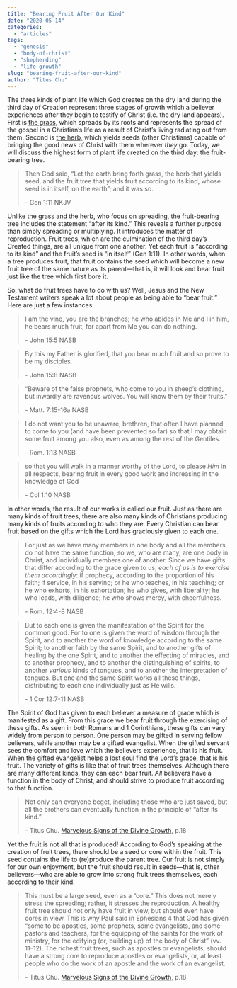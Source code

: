 ```yaml
---
title: "Bearing Fruit After Our Kind"
date: "2020-05-14"
categories: 
  - "articles"
tags: 
  - "genesis"
  - "body-of-christ"
  - "shepherding"
  - "life-growth"
slug: "bearing-fruit-after-our-kind"
author: "Titus Chu"
---
```


The three kinds of plant life which God creates on the dry land during the third day of Creation represent three stages of growth which a believer experiences after they begin to testify of Christ (i.e. the dry land appears). First is [the grass](https://www.asweetsavor.org/sharing-the-gospel-in-the-principle-of-grass/), which spreads by its roots and represents the spread of the gospel in a Christian’s life as a result of Christ’s living radiating out from them. Second is [the herb,](https://www.asweetsavor.org/becoming-an-herb-yielding-seeds/) which yields seeds (other Christians) capable of bringing the good news of Christ with them wherever _they_ go. Today, we will discuss the highest form of plant life created on the third day: the fruit-bearing tree.

> Then God said, “Let the earth bring forth grass, the herb that yields seed, and the fruit tree that yields fruit according to its kind, whose seed is in itself, on the earth”; and it was so.
> 
> \- Gen 1:11 NKJV

Unlike the grass and the herb, who focus on spreading, the fruit-bearing tree includes the statement “after its kind.” This reveals a further purpose than simply spreading or multiplying. It introduces the matter of reproduction. Fruit trees, which are the culmination of the third day’s Created things, are all unique from one another. Yet each fruit is “according to its kind” and the fruit’s seed is “in itself” (Gen 1:11). In other words, when a tree produces fruit, that fruit contains the seed which will become a new fruit tree of the same nature as its parent—that is, it will look and bear fruit just like the tree which first bore it.

So, what do fruit trees have to do with us? Well, Jesus and the New Testament writers speak a lot about people as being able to “bear fruit.” Here are just a few instances:

> I am the vine, you are the branches; he who abides in Me and I in him, he bears much fruit, for apart from Me you can do nothing.
> 
> \- John 15:5 NASB

> By this my Father is glorified, that you bear much fruit and so prove to be my disciples.
> 
> \- John 15:8 NASB

> “Beware of the false prophets, who come to you in sheep’s clothing, but inwardly are ravenous wolves. You will know them by their fruits."
> 
> \- Matt. 7:15-16a NASB

> I do not want you to be unaware, brethren, that often I have planned to come to you (and have been prevented so far) so that I may obtain some fruit among you also, even as among the rest of the Gentiles.
> 
> \- Rom. 1:13 NASB

> so that you will walk in a manner worthy of the Lord, to please _Him_ in all respects, bearing fruit in every good work and increasing in the knowledge of God
> 
> \- Col 1:10 NASB

In other words, the result of our works is called our fruit. Just as there are many kinds of fruit trees, there are also many kinds of Christians producing many kinds of fruits according to who they are. Every Christian can bear fruit based on the gifts which the Lord has graciously given to each one.

> For just as we have many members in one body and all the members do not have the same function, so we, who are many, are one body in Christ, and individually members one of another. Since we have gifts that differ according to the grace given to us, _each of us is to exercise them accordingly_: if prophecy, according to the proportion of his faith; if service, in his serving; or he who teaches, in his teaching; or he who exhorts, in his exhortation; he who gives, with liberality; he who leads, with diligence; he who shows mercy, with cheerfulness.
> 
> \- Rom. 12:4-8 NASB

> But to each one is given the manifestation of the Spirit for the common good. For to one is given the word of wisdom through the Spirit, and to another the word of knowledge according to the same Spirit; to another faith by the same Spirit, and to another gifts of healing by the one Spirit, and to another the effecting of miracles, and to another prophecy, and to another the distinguishing of spirits, to another _various_ kinds of tongues, and to another the interpretation of tongues. But one and the same Spirit works all these things, distributing to each one individually just as He wills.
> 
> \- 1 Cor 12:7-11 NASB

The Spirit of God has given to each believer a measure of grace which is manifested as a gift. From this grace we bear fruit through the exercising of these gifts. As seen in both Romans and 1 Corinthians, these gifts can vary widely from person to person. One person may be gifted in serving fellow believers, while another may be a gifted evangelist. When the gifted servant sees the comfort and love which the believers experience, that is his fruit. When the gifted evangelist helps a lost soul find the Lord’s grace, that is his fruit. The variety of gifts is like that of fruit trees themselves. Although there are many different kinds, they can each bear fruit. _All_ believers have a function in the body of Christ, and should strive to produce fruit according to that function.

> Not only can everyone beget, including those who are just saved, but all the brothers can eventually function in the principle of “after its kind.”
> 
> \- Titus Chu. [Marvelous Signs of the Divine Growth](https://www.asweetsavor.org/wp-content/uploads/2017-12-30-Winter-Conference-Marvelous-Signs-of-the-Divine-Growth.pdf), p.18

Yet the fruit is not all that is produced! According to God’s speaking at the creation of fruit trees, there should be a seed or core within the fruit. This seed contains the life to (re)produce the parent tree. Our fruit is not simply for our own enjoyment, but the fruit should result in seeds—that is, other believers—who are able to grow into strong fruit trees themselves, each according to their kind.

> This must be a large seed, even as a “core.” This does not merely stress the spreading; rather, it stresses the reproduction. A healthy fruit tree should not only have fruit in view, but should even have cores in view. This is why Paul said in Ephesians 4 that God has given “some to be apostles, some prophets, some evangelists, and some pastors and teachers, for the equipping of the saints for the work of ministry, for the edifying (or, building up) of the body of Christ” (vv. 11–12). The richest fruit trees, such as apostles or evangelists, should have a strong core to reproduce apostles or evangelists, or, at least people who do the work of an apostle and the work of an evangelist.
> 
> \- Titus Chu. [Marvelous Signs of the Divine Growth](https://www.asweetsavor.org/wp-content/uploads/2017-12-30-Winter-Conference-Marvelous-Signs-of-the-Divine-Growth.pdf), p.18
